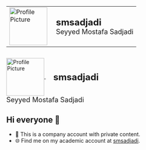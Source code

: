 <table border="0" cellspacing="0" cellpadding="0">
  <tr>
    <td>
      <a href="https://github.com/smsadjadi-veca">
        <img src="https://github.com/smsadjadi-veca.png" alt="Profile Picture" width="100" height="100">
      </a>
    </td>
    <td style="vertical-align: middle; padding-left: 15px;">
      <a href="https://github.com/smsadjadi-veca" style="text-decoration: none;">
        <strong><font size="5">smsadjadi</font></strong><br>
        <font size="4">Seyyed Mostafa Sadjadi</font>
      </a>
    </td>
  </tr>
</table>

##

<p align="left">
  <a href="https://github.com/smsadjadi-veca">
    <img src="https://github.com/smsadjadi-veca.png" width="100" height="100" alt="Profile Picture" style="vertical-align: middle;">
  </a>
  <a href="https://github.com/smsadjadi-veca" style="text-decoration: none; vertical-align: middle; margin-left: 20px;">
    <strong><font size="5">smsadjadi</font></strong><br>
    <font size="4">Seyyed Mostafa Sadjadi</font>
  </a>
</p>




## Hi everyone 👋

- 🔭 This is a company account with private content.
- 🌐 Find me on my academic account at [smsadjadi](https://github.com/smsadjadi).

<!--
**smsadjadi-veca/smsadjadi-veca** is a ✨ _special_ ✨ repository because its `README.md` (this file) appears on your GitHub profile.

Here are some ideas to get you started:

- 🔭 I’m currently working on ...
- 🌱 I’m currently learning ...
- 👯 I’m looking to collaborate on ...
- 🤔 I’m looking for help with ...
- 💬 Ask me about ...
- 📫 How to reach me: ...
- 😄 Pronouns: ...
- ⚡ Fun fact: ...
-->
